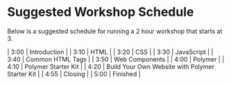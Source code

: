 # Suggested Workshop Schedule

Below is a suggested schedule for running a 2 hour workshop that starts at 3.

| 3:00 | Introduction |
| 3:10 | HTML |
| 3:20 | CSS |
| 3:30 | JavaScript |
| 3:40 | Common HTML Tags |
| 3:50 | Web Components |
| 4:00 | Polymer |
| 4:10 | Polymer Starter Kit |
| 4:20 | Build Your Own Website with Polymer Starter Kit |
| 4:55 | Closing |
| 5:00 | Finished |